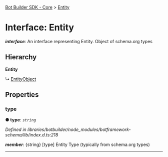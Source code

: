 [Bot Builder SDK - Core](../README.md) > [Entity](../interfaces/botbuilder.entity.md)



# Interface: Entity

*__interface__*: An interface representing Entity. Object of schema.org types


## Hierarchy

**Entity**

↳  [EntityObject](botbuilder.entityobject.md)









## Properties
<a id="type"></a>

###  type

**●  type**:  *`string`* 

*Defined in libraries/botbuilder/node_modules/botframework-schema/lib/index.d.ts:218*


*__member__*: {string} [type] Entity Type (typically from schema.org types)





___


